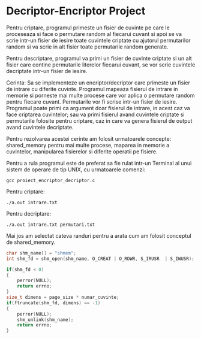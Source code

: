 # Decriptor-Encriptor Project

Pentru criptare, programul primeste un fisier de cuvinte pe care le proceseaza si face o permutare random al fiecarui cuvant si apoi se va scrie intr-un fisier de iesire toate cuvintele criptate cu ajutorul permutarilor random si va scrie in alt fisier toate permutarile random generate.

Pentru descriptare, programul va primi un fisier de cuvinte criptate si un alt fisier care contine permutarile literelor fiecarui cuvant, se vor scrie cuvintele decriptate intr-un fisier de iesire.

Cerinta: 
Sa se implementeze un encriptor/decriptor care primeste un fisier de intrare cu diferite cuvinte. Programul mapeaza fisierul de intrare in memorie si porneste mai multe procese care vor aplica o permutare random pentru fiecare cuvant. Permutarile vor fi scrise intr-un fisier de iesire. Programul poate primi ca argument doar fisierul de intrare, in acest caz va face criptarea cuvintelor; sau va primi fisierul avand cuvintele criptate si permutarile folosite pentru criptare, caz in care va genera fisierul de
output avand cuvintele decriptate.

Pentru rezolvarea acestei cerinte am folosit urmatoarele concepte: shared_memory pentru mai multe procese, maparea in memorie a cuvintelor, manipularea fisierelor si diferite operatii pe fisiere.

Pentru a rula programul este de preferat sa fie rulat intr-un Terminal al unui sistem de operare de tip UNIX, cu urmatoarele comenzi:

```
gcc proiect_encriptor_decriptor.c
```
Pentru criptare: 
```
./a.out intrare.txt
```
Pentru decriptare: 
```
./a.out intrare.txt permutari.txt
```
Mai jos am selectat cateva randuri pentru a arata cum am folosit conceptul de shared_memory.
```c
char shm_name[] = "shmem";
int shm_fd = shm_open(shm_name, O_CREAT | O_RDWR, S_IRUSR  | S_IWUSR);

if(shm_fd < 0)
{
    perror(NULL);
    return errno;
}
size_t dimens = page_size * numar_cuvinte;
if(ftruncate(shm_fd, dimens) == -1)
{
    perror(NULL);
    shm_unlink(shm_name);
    return errno;
}

```

